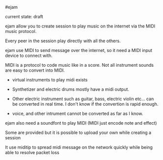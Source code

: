 #ejam

current state: draft

ejam allow you to create session to play music on the internet via the MIDI music protocol.

Every peer in the session play directly with all the others.

ejam use MIDI to send message over the internet, so it need a MIDI input device to connect with.

MIDI is a protocol to code music like in a score.
Not all instrument sounds are easy to convert into MIDI.

* virtual instruments to play midi exists

* Synthetizer and electric drums mostly have a midi output.

* Other electric instrument such as guitar, bass,
  electric violin etc... can be converted in real time.
  I don't know if the convertion is rapid enough.

* voice, and other intrument cannot be converted as far as I know.

ejam also need a soundfont to play MIDI (MIDI just encode note and effect)

Some are provided but it is possible to upload your own while creating a session


It use miditip to spread midi message on the network quickly while being able to resolve packet loss

